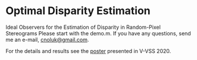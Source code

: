 # Optimal Disparity Estimation
Ideal Observers for the Estimation of Disparity in Random-Pixel Stereograms
Please start with the demo.m. If you have any questions, send me an e-mail, cnoluk@gmail.com.

For the details and results see the [poster](https://github.com/CanOluk/OptimalDisparityEstimation/blob/master/VSS_Poster_2020_CanOluk.pdf) presented in V-VSS 2020.
